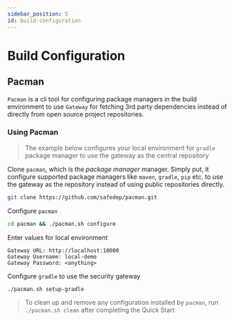 ```yaml
---
sidebar_position: 5
id: build-configuration
---
```


# Build Configuration

## Pacman

`Pacman` is a cli tool for configuring package managers in the build
environment to use `Gateway` for fetching 3rd party dependencies instead of
directly from open source project repositories.

### Using Pacman

> The example below configures your local environment for `gradle` package manager to use the gateway as the central repository

Clone `pacman`, which is the *package manager* manager. Simply put, it configure supported package managers like `maven`, `gradle`, `pip` etc. to use the gateway as the repository instead of using public repositories directly.

```bash
git clone https://github.com/safedep/pacman.git
```

Configure `pacman`

```bash
cd pacman && ./pacman.sh configure
```

Enter values for local environment

```
Gateway URL: http://localhost:10000
Gateway Username: local-demo
Gateway Password: <anything>
```

Configure `gradle` to use the security gateway

```bash
./pacman.sh setup-gradle
```

> To clean up and remove any configuration installed by `pacman`, run `./pacman.sh clean` after completing the Quick Start



